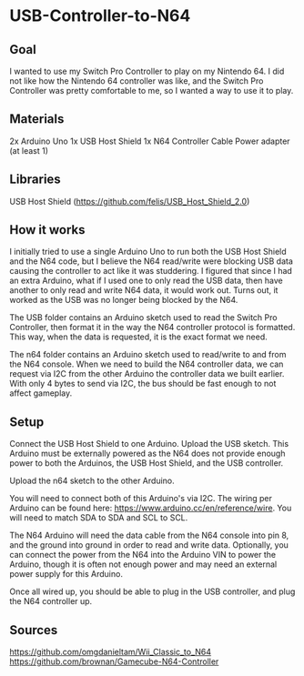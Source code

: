 # USB-Controller-to-N64

## Goal
I wanted to use my Switch Pro Controller to play on my Nintendo 64. I did not like how the Nintendo 64 controller was like, and the Switch Pro Controller was pretty comfortable to me, so I wanted a way to use it to play.

## Materials
2x Arduino Uno
1x USB Host Shield
1x N64 Controller Cable
Power adapter (at least 1)

## Libraries
USB Host Shield (https://github.com/felis/USB_Host_Shield_2.0)

## How it works
I initially tried to use a single Arduino Uno to run both the USB Host Shield and the N64 code, but I believe the N64 read/write were blocking USB data causing the controller to act like it was studdering. I figured that since I had an extra Arduino, what if I used one to only read the USB data, then have another to only read and write N64 data, it would work out. Turns out, it worked as the USB was no longer being blocked by the N64.

The USB folder contains an Arduino sketch used to read the Switch Pro Controller, then format it in the way the N64 controller protocol is formatted. This way, when the data is requested, it is the exact format we need.

The n64 folder contains an Arduino sketch used to read/write to and from the N64 console. When we need to build the N64 controller data, we can request via I2C from the other Arduino the controller data we built earlier. With only 4 bytes to send via I2C, the bus should be fast enough to not affect gameplay.

## Setup
Connect the USB Host Shield to one Arduino. Upload the USB sketch. This Arduino must be externally powered as the N64 does not provide enough power to both the Arduinos, the USB Host Shield, and the USB controller.

Upload the n64 sketch to the other Arduino. 

You will need to connect both of this Arduino's via I2C. The wiring per Arduino can be found here: https://www.arduino.cc/en/reference/wire. You will need to match SDA to SDA and SCL to SCL.

The N64 Arduino will need the data cable from the N64 console into pin 8, and the ground into ground in order to read and write data. Optionally, you can connect the power from the N64 into the Arduino VIN to power the Arduino, though it is often not enough power and may need an external power supply for this Arduino.

Once all wired up, you should be able to plug in the USB controller, and plug the N64 controller up.

## Sources
https://github.com/omgdanieltam/Wii_Classic_to_N64
https://github.com/brownan/Gamecube-N64-Controller
